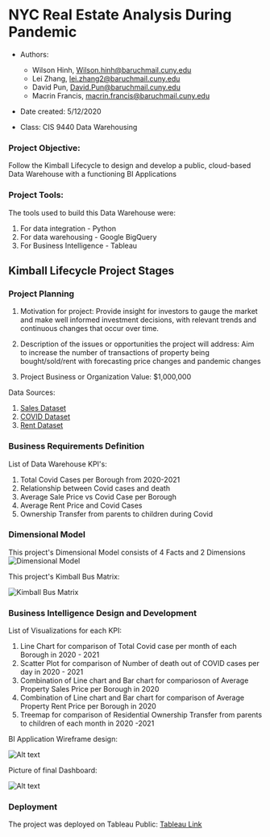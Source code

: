 # NYC Real Estate Analysis During Pandemic

- Authors:
	* Wilson Hinh, Wilson.hinh@baruchmail.cuny.edu
 	* Lei Zhang, lei.zhang2@baruchmail.cuny.edu
 	* David Pun, David.Pun@baruchmail.cuny.edu
 	* Macrin Francis, macrin.francis@baruchmail.cuny.edu 

- Date created: 5/12/2020
- Class: CIS 9440 Data Warehousing

### Project Objective: 
Follow the Kimball Lifecycle to design and develop a public, cloud-based Data Warehouse with a functioning BI Applications

### Project Tools:
The tools used to build this Data Warehouse were: 
1. For data integration - Python
2. For data warehousing - Google BigQuery
3. For Business Intelligence - Tableau

## Kimball Lifecycle Project Stages

### Project Planning

1. Motivation for project:
Provide insight for investors to gauge the market and make well informed investment decisions, with relevant trends and continuous changes that occur over time. 

2. Description of the issues or opportunities the project will address:
Aim to increase the number of transactions of property being bought/sold/rent with forecasting price changes and pandemic changes

3. Project Business or Organization Value:
$1,000,000

Data Sources:
1. [Sales Dataset](https://www1.nyc.gov/site/finance/taxes/property-rolling-sales-data.page)
2. [COVID Dataset](https://github.com/nychealth/coronavirus-data)
3. [Rent Dataset](https://streeteasy.com/blog/data-dashboard/?agg=Total&metric=Inventory&type=Sales&bedrooms=Any%20Bedrooms&property=Any%20Property%20Type&minDate=2010-01-01&maxDate=2021-03-01&area=Flatiron,Brooklyn%20Heights)

### Business Requirements Definition

List of Data Warehouse KPI's:
1. Total Covid Cases per Borough from 2020-2021
2. Relationship between Covid cases and death
3. Average Sale Price vs Covid Case per Borough
4. Average Rent Price and Covid Cases
5. Ownership Transfer from parents to children during Covid

### Dimensional Model

This project's Dimensional Model consists of 4 Facts and 2 Dimensions
![Dimensional Model](https://github.com/leizhangg/NYC_Property_Sale_COVID/blob/main/image/dimFact%20table-2.png)

This project's Kimball Bus Matrix:

![Kimball Bus Matrix](https://github.com/leizhangg/NYC_Property_Sale_COVID/blob/main/image/kimball%20bus%20metrix.png)

### Business Intelligence Design and Development

List of Visualizations for each KPI:
1. Line Chart for comparison of Total Covid case per month  of each Borough in 2020 - 2021
2. Scatter Plot for comparison of Number of death out of COVID cases per day in 2020 - 2021 
3. Combination of Line chart and Bar chart for comparioson of Average Property Sales Price per Borough in 2020
4. Combination of Line chart and Bar chart for comparison of Average Property Rent Price per Borough in 2020
5. Treemap for comparison of Residential Ownership Transfer from parents to children of each month in 2020 -2021

BI Application Wireframe design:

![Alt text](https://github.com/leizhangg/NYC_Property_Sale_COVID/blob/main/image/Untitled%20Diagram.png)

Picture of final Dashboard:

![Alt text](https://github.com/leizhangg/NYC_Property_Sale_COVID/blob/main/image/Dashboard%201.png)

### Deployment

The project was deployed on Tableau Public: [Tableau Link](https://public.tableau.com/profile/lei.zhang3361#!/vizhome/m44/Dashboard1)
